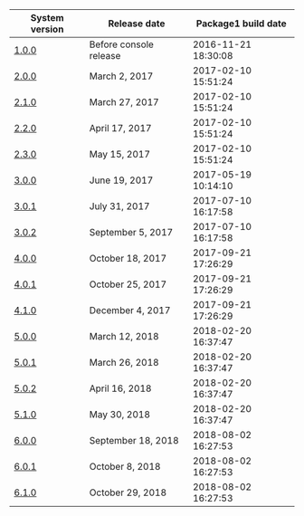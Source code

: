 | System version               | Release date           | Package1 build date |
| ---------------------------- | ---------------------- | ------------------- |
| [1.0.0](1.0.0.md "wikilink") | Before console release | 2016-11-21 18:30:08 |
| [2.0.0](2.0.0.md "wikilink") | March 2, 2017          | 2017-02-10 15:51:24 |
| [2.1.0](2.1.0.md "wikilink") | March 27, 2017         | 2017-02-10 15:51:24 |
| [2.2.0](2.2.0.md "wikilink") | April 17, 2017         | 2017-02-10 15:51:24 |
| [2.3.0](2.3.0.md "wikilink") | May 15, 2017           | 2017-02-10 15:51:24 |
| [3.0.0](3.0.0.md "wikilink") | June 19, 2017          | 2017-05-19 10:14:10 |
| [3.0.1](3.0.1.md "wikilink") | July 31, 2017          | 2017-07-10 16:17:58 |
| [3.0.2](3.0.2.md "wikilink") | September 5, 2017      | 2017-07-10 16:17:58 |
| [4.0.0](4.0.0.md "wikilink") | October 18, 2017       | 2017-09-21 17:26:29 |
| [4.0.1](4.0.1.md "wikilink") | October 25, 2017       | 2017-09-21 17:26:29 |
| [4.1.0](4.1.0.md "wikilink") | December 4, 2017       | 2017-09-21 17:26:29 |
| [5.0.0](5.0.0.md "wikilink") | March 12, 2018         | 2018-02-20 16:37:47 |
| [5.0.1](5.0.1.md "wikilink") | March 26, 2018         | 2018-02-20 16:37:47 |
| [5.0.2](5.0.2.md "wikilink") | April 16, 2018         | 2018-02-20 16:37:47 |
| [5.1.0](5.1.0.md "wikilink") | May 30, 2018           | 2018-02-20 16:37:47 |
| [6.0.0](6.0.0.md "wikilink") | September 18, 2018     | 2018-08-02 16:27:53 |
| [6.0.1](6.0.1.md "wikilink") | October 8, 2018        | 2018-08-02 16:27:53 |
| [6.1.0](6.1.0.md "wikilink") | October 29, 2018       | 2018-08-02 16:27:53 |
